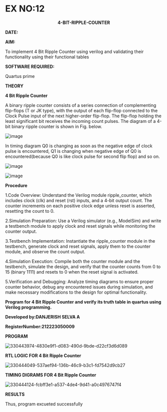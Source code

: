 # EX NO:12
<P align='center'> <b>4-BIT-RIPPLE-COUNTER</b>

**DATE:**

**AIM:**

To implement  4 Bit Ripple Counter using verilog and validating their functionality using their functional tables

**SOFTWARE REQUIRED:**

Quartus prime

**THEORY**

**4 Bit Ripple Counter**

A binary ripple counter consists of a series connection of complementing flip-flops (T or JK type), with the output of each flip-flop connected to the Clock Pulse input of the next higher-order flip-flop. The flip-flop holding the least significant bit receives the incoming count pulses. The diagram of a 4-bit binary ripple counter is shown in Fig. below.

![image](https://github.com/naavaneetha/4-BIT-RIPPLE-COUNTER/assets/154305477/cb4b74d4-31ab-4359-95d0-d22e67daba13)

In timing diagram Q0 is changing as soon as the negative edge of clock pulse is encountered, Q1 is changing when negative edge of Q0 is encountered(because Q0 is like clock pulse for second flip flop) and so on.

![image](https://github.com/naavaneetha/4-BIT-RIPPLE-COUNTER/assets/154305477/a573a7d6-014e-4e54-93e6-e2ac9530960b)

![image](https://github.com/naavaneetha/4-BIT-RIPPLE-COUNTER/assets/154305477/85e1958a-2fc1-49bb-9a9f-d58ccbf3663c)

**Procedure**

1.Code Overview: Understand the Verilog module ripple_counter, which includes clock (clk) and reset (rst) inputs, and a 4-bit output count. The counter increments on each positive clock edge unless reset is asserted, resetting the count to 0.

2.Simulation Preparation: Use a Verilog simulator (e.g., ModelSim) and write a testbench module to apply clock and reset signals while monitoring the counter output.

3.Testbench Implementation: Instantiate the ripple_counter module in the testbench, generate clock and reset signals, apply them to the counter module, and observe the count output.

4.Simulation Execution: Compile both the counter module and the testbench, simulate the design, and verify that the counter counts from 0 to 15 (binary 1111) and resets to 0 when the reset signal is activated.

5.Verification and Debugging: Analyze timing diagrams to ensure proper counter behavior, debug any encountered issues during simulation, and make necessary modifications to the design for optimal functionality.


**Program for 4 Bit Ripple Counter and verify its truth table in quartus using Verilog programming.**

**Developed by:DANJERISH SELVA A**

**RegisterNumber:212223050009**

**PROGRAM**

![330443974-4830e9f1-d083-490d-9bde-d22cf3d6d089](https://github.com/karuniya2005/4-BIT-RIPPLE-COUNTER/assets/161425769/de75b5a7-8cf6-4f5a-978a-46cf59bdf177)

**RTL LOGIC FOR 4 Bit Ripple Counter**

![330444049-537aef94-136b-46c9-b3c1-fd7542d9cb27](https://github.com/karuniya2005/4-BIT-RIPPLE-COUNTER/assets/161425769/e8a9f0f9-1217-4e48-a364-3c4551f4f567)

**TIMING DIGRAMS FOR 4 Bit Ripple Counter**

![330444124-fcbff3e1-a537-4de4-9d41-a0c4976747f4](https://github.com/karuniya2005/4-BIT-RIPPLE-COUNTER/assets/161425769/855631ba-ee38-4d53-834c-e35d513cf2f8)

**RESULTS**

 Thus, program excueted successfully
